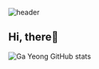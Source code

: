 ![header](https://capsule-render.vercel.app/api?type=waving&color=gradient&height=120&animation=fadeIn&section=footer&text=❣️)
<h2/> Hi, there👋 </h2>


![Ga Yeong GitHub stats](https://github-readme-stats.vercel.app/api?username=HGaYeong&show_icons=true&theme=material-palenight)
